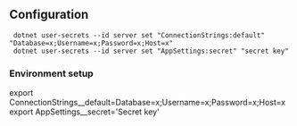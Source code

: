 ## Configuration

```commandline
 dotnet user-secrets --id server set "ConnectionStrings:default" "Database=x;Username=x;Password=x;Host=x" 
 dotnet user-secrets --id server set "AppSettings:secret" "secret key"
```
 
 ### Environment setup
 export ConnectionStrings__default=Database=x;Username=x;Password=x;Host=x
 export AppSettings__secret='Secret key'
 
